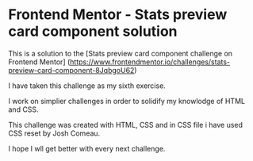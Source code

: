 # Frontend Mentor - Stats  preview card component solution

This is a solution to the [Stats preview card component challenge on Frontend Mentor] (https://www.frontendmentor.io/challenges/stats-preview-card-component-8JqbgoU62)

I have taken this challenge as my sixth exercise.

I work on simplier challenges in order to solidify my knowlodge of HTML and CSS.



This challenge was created with HTML, CSS and in CSS file i have used CSS reset by Josh Comeau.

I hope I wll get better with every next challenge. 
